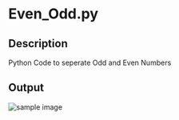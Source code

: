 # Even_Odd.py

## Description

Python Code to seperate Odd and Even Numbers

## Output

![sample image](Even_Odd/images/p.PNG)
